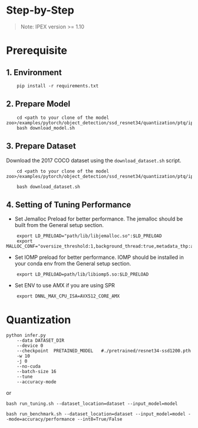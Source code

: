 Step-by-Step
============

> Note: IPEX version >= 1.10

# Prerequisite

## 1. Environment
```
    pip install -r requirements.txt
```

## 2. Prepare Model

```
    cd <path to your clone of the model zoo>/examples/pytorch/object_detection/ssd_resnet34/quantization/ptq/ipex
    bash download_model.sh
```

## 3. Prepare Dataset
Download the 2017 COCO dataset using the `download_dataset.sh` script. 

```
    cd <path to your clone of the model zoo>/examples/pytorch/object_detection/ssd_resnet34/quantization/ptq/ipex

    bash download_dataset.sh
```

## 4. Setting of Tuning Performance
- Set Jemalloc Preload for better performance. The jemalloc should be built from the General setup section.

```
    export LD_PRELOAD="path/lib/libjemalloc.so":$LD_PRELOAD
    export MALLOC_CONF="oversize_threshold:1,background_thread:true,metadata_thp:auto,dirty_decay_ms:9000000000,muzzy_decay_ms:9000000000"
```

- Set IOMP preload for better performance. IOMP should be installed in your conda env from the General setup section.
```
    export LD_PRELOAD=path/lib/libiomp5.so:$LD_PRELOAD
```

- Set ENV to use AMX if you are using SPR
```
    export DNNL_MAX_CPU_ISA=AVX512_CORE_AMX
```

# Quantization


```
python infer.py
    --data DATASET_DIR
    --device 0
    --checkpoint  PRETAINED_MODEL   #./pretrained/resnet34-ssd1200.pth 
    -w 10 
    -j 0 
    --no-cuda 
    --batch-size 16 
    --tune 
    --accuracy-mode
```

or

```
bash run_tuning.sh --dataset_location=dataset --input_model=model
```

```
bash run_benchmark.sh --dataset_location=dataset --input_model=model --mode=accuracy/performance --int8=True/False
```
